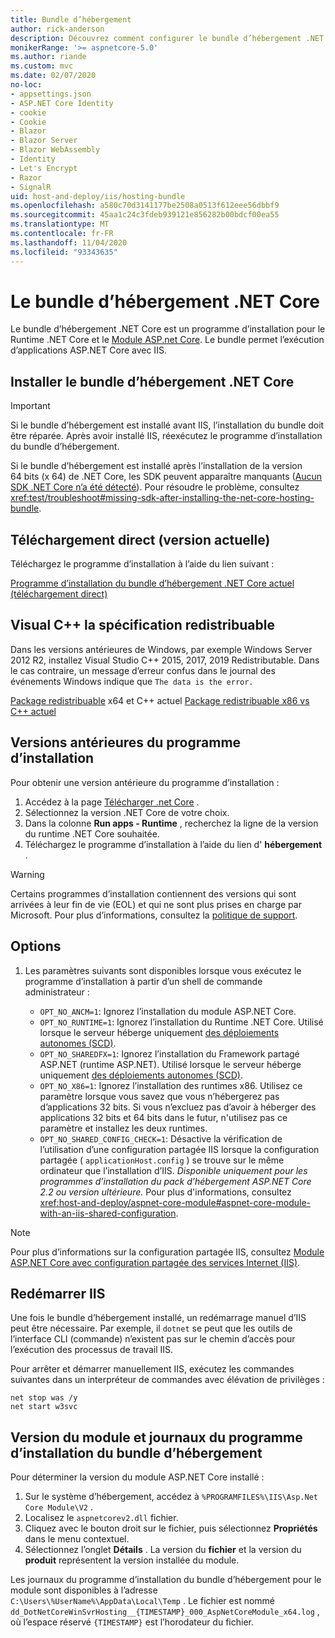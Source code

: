 ```yaml
---
title: Bundle d’hébergement
author: rick-anderson
description: Découvrez comment configurer le bundle d’hébergement .NET Core.
monikerRange: '>= aspnetcore-5.0'
ms.author: riande
ms.custom: mvc
ms.date: 02/07/2020
no-loc:
- appsettings.json
- ASP.NET Core Identity
- cookie
- Cookie
- Blazor
- Blazor Server
- Blazor WebAssembly
- Identity
- Let's Encrypt
- Razor
- SignalR
uid: host-and-deploy/iis/hosting-bundle
ms.openlocfilehash: a580c70d3141177be2508a0513f612eee56dbbf9
ms.sourcegitcommit: 45aa1c24c3fdeb939121e856282b00bdcf00ea55
ms.translationtype: MT
ms.contentlocale: fr-FR
ms.lasthandoff: 11/04/2020
ms.locfileid: "93343635"
---
```

# <a name="the-net-core-hosting-bundle"></a>Le bundle d’hébergement .NET Core

Le bundle d’hébergement .NET Core est un programme d’installation pour le Runtime .NET Core et le [Module ASP.net Core](xref:host-and-deploy/aspnet-core-module). Le bundle permet l’exécution d’applications ASP.NET Core avec IIS.

## <a name="install-the-net-core-hosting-bundle"></a>Installer le bundle d’hébergement .NET Core

> [!IMPORTANT]
> Si le bundle d’hébergement est installé avant IIS, l’installation du bundle doit être réparée. Après avoir installé IIS, réexécutez le programme d’installation du bundle d’hébergement.
>
> Si le bundle d’hébergement est installé après l’installation de la version 64 bits (x 64) de .NET Core, les SDK peuvent apparaître manquants ([Aucun SDK .NET Core n’a été détecté](xref:test/troubleshoot#no-net-core-sdks-were-detected)). Pour résoudre le problème, consultez <xref:test/troubleshoot#missing-sdk-after-installing-the-net-core-hosting-bundle>.

## <a name="direct-download-current-version"></a>Téléchargement direct (version actuelle)

Téléchargez le programme d’installation à l’aide du lien suivant :

[Programme d’installation du bundle d’hébergement .NET Core actuel (téléchargement direct)](https://dotnet.microsoft.com/permalink/dotnetcore-current-windows-runtime-bundle-installer)

## <a name="visual-c-redistributable-requirement"></a>Visual C++ la spécification redistribuable

Dans les versions antérieures de Windows, par exemple Windows Server 2012 R2, installez Visual Studio C++ 2015, 2017, 2019 Redistributable. Dans le cas contraire, un message d’erreur confus dans le journal des événements Windows indique que `The data is the error.`

[Package redistribuable](https://aka.ms/vs/16/release/vc_redist.x64.exe) 
 x64 et C++ actuel [Package redistribuable x86 vs C++ actuel](https://aka.ms/vs/16/release/vc_redist.x86.exe)

## <a name="earlier-versions-of-the-installer"></a>Versions antérieures du programme d’installation

Pour obtenir une version antérieure du programme d’installation :

1. Accédez à la page [Télécharger .net Core](https://dotnet.microsoft.com/download/dotnet-core) .
1. Sélectionnez la version .NET Core de votre choix.
1. Dans la colonne **Run apps - Runtime** , recherchez la ligne de la version du runtime .NET Core souhaitée.
1. Téléchargez le programme d’installation à l’aide du lien d' **hébergement** .

> [!WARNING]
> Certains programmes d’installation contiennent des versions qui sont arrivées à leur fin de vie (EOL) et qui ne sont plus prises en charge par Microsoft. Pour plus d’informations, consultez la [politique de support](https://dotnet.microsoft.com/platform/support/policy/dotnet-core).

## <a name="options"></a>Options

1. Les paramètres suivants sont disponibles lorsque vous exécutez le programme d’installation à partir d’un shell de commande administrateur :

   * `OPT_NO_ANCM=1`: Ignorez l’installation du module ASP.NET Core.
   * `OPT_NO_RUNTIME=1`: Ignorez l’installation du Runtime .NET Core. Utilisé lorsque le serveur héberge uniquement [des déploiements autonomes (SCD)](/dotnet/core/deploying/#self-contained-deployments-scd).
   * `OPT_NO_SHAREDFX=1`: Ignorez l’installation du Framework partagé ASP.NET (runtime ASP.NET). Utilisé lorsque le serveur héberge uniquement [des déploiements autonomes (SCD)](/dotnet/core/deploying/#self-contained-deployments-scd).
   * `OPT_NO_X86=1`: Ignorez l’installation des runtimes x86. Utilisez ce paramètre lorsque vous savez que vous n’hébergerez pas d’applications 32 bits. Si vous n’excluez pas d’avoir à héberger des applications 32 bits et 64 bits dans le futur, n'utilisez pas ce paramètre et installez les deux runtimes.
   * `OPT_NO_SHARED_CONFIG_CHECK=1`: Désactive la vérification de l’utilisation d’une configuration partagée IIS lorsque la configuration partagée ( `applicationHost.config` ) se trouve sur le même ordinateur que l’installation d’IIS. *Disponible uniquement pour les programmes d’installation du pack d’hébergement ASP.NET Core 2.2 ou version ultérieure.* Pour plus d'informations, consultez <xref:host-and-deploy/aspnet-core-module#aspnet-core-module-with-an-iis-shared-configuration>.

> [!NOTE]
> Pour plus d’informations sur la configuration partagée IIS, consultez [Module ASP.NET Core avec configuration partagée des services Internet (IIS)](xref:host-and-deploy/aspnet-core-module#aspnet-core-module-with-an-iis-shared-configuration).

## <a name="restart-iis"></a>Redémarrer IIS

Une fois le bundle d’hébergement installé, un redémarrage manuel d’IIS peut être nécessaire. Par exemple, il `dotnet` se peut que les outils de l’interface CLI (commande) n’existent pas sur le chemin d’accès pour l’exécution des processus de travail IIS.

Pour arrêter et démarrer manuellement IIS, exécutez les commandes suivantes dans un interpréteur de commandes avec élévation de privilèges :

```console
net stop was /y
net start w3svc
```

## <a name="module-version-and-hosting-bundle-installer-logs"></a>Version du module et journaux du programme d’installation du bundle d’hébergement

Pour déterminer la version du module ASP.NET Core installé :

1. Sur le système d’hébergement, accédez à `%PROGRAMFILES%\IIS\Asp.Net Core Module\V2` .
1. Localisez le `aspnetcorev2.dll` fichier.
1. Cliquez avec le bouton droit sur le fichier, puis sélectionnez **Propriétés** dans le menu contextuel.
1. Sélectionnez l’onglet **Détails** . La version du **fichier** et la version du **produit** représentent la version installée du module.

Les journaux du programme d’installation du bundle d’hébergement pour le module sont disponibles à l’adresse `C:\Users\%UserName%\AppData\Local\Temp` . Le fichier est nommé `dd_DotNetCoreWinSvrHosting__{TIMESTAMP}_000_AspNetCoreModule_x64.log` , où l’espace réservé `{TIMESTAMP}` est l’horodateur du fichier.
